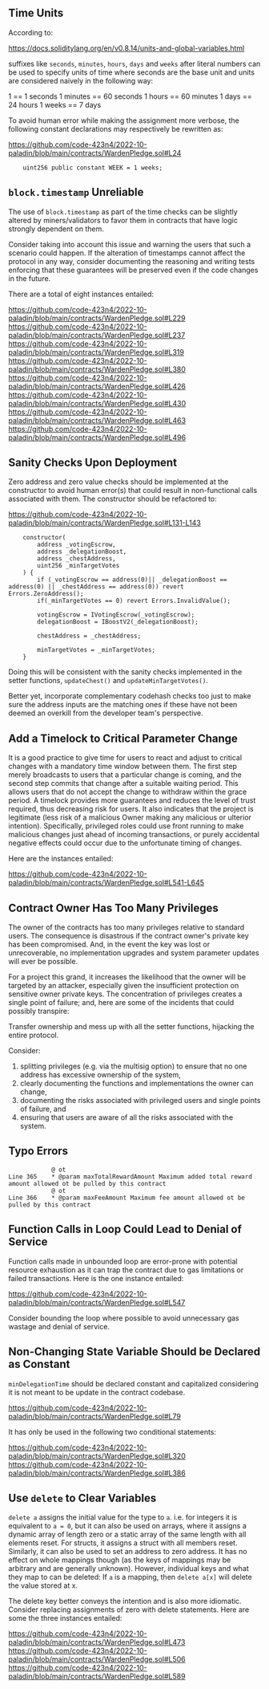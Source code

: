 ## Time Units
According to:

https://docs.soliditylang.org/en/v0.8.14/units-and-global-variables.html

suffixes like `seconds`, `minutes`, `hours`, `days` and `weeks` after literal numbers can be used to specify units of time where seconds are the base unit and units are considered naively in the following way:

1 == 1 seconds
1 minutes == 60 seconds
1 hours == 60 minutes
1 days == 24 hours
1 weeks == 7 days

To avoid human error while making the assignment more verbose, the following constant declarations may respectively be rewritten as:

https://github.com/code-423n4/2022-10-paladin/blob/main/contracts/WardenPledge.sol#L24

```
    uint256 public constant WEEK = 1 weeks;
```
## `block.timestamp` Unreliable
The use of `block.timestamp` as part of the time checks can be slightly altered by miners/validators to favor them in contracts that have logic strongly dependent on them.

Consider taking into account this issue and warning the users that such a scenario could happen. If the alteration of timestamps cannot affect the protocol in any way, consider documenting the reasoning and writing tests enforcing that these guarantees will be preserved even if the code changes in the future.

There are a total of eight instances entailed:

https://github.com/code-423n4/2022-10-paladin/blob/main/contracts/WardenPledge.sol#L229
https://github.com/code-423n4/2022-10-paladin/blob/main/contracts/WardenPledge.sol#L237
https://github.com/code-423n4/2022-10-paladin/blob/main/contracts/WardenPledge.sol#L319
https://github.com/code-423n4/2022-10-paladin/blob/main/contracts/WardenPledge.sol#L380
https://github.com/code-423n4/2022-10-paladin/blob/main/contracts/WardenPledge.sol#L426
https://github.com/code-423n4/2022-10-paladin/blob/main/contracts/WardenPledge.sol#L430
https://github.com/code-423n4/2022-10-paladin/blob/main/contracts/WardenPledge.sol#L463
https://github.com/code-423n4/2022-10-paladin/blob/main/contracts/WardenPledge.sol#L496

## Sanity Checks Upon Deployment
Zero address and zero value checks should be implemented at the constructor to avoid human error(s) that could result in non-functional calls associated with them. The constructor should be refactored to:

https://github.com/code-423n4/2022-10-paladin/blob/main/contracts/WardenPledge.sol#L131-L143

```
    constructor(
        address _votingEscrow,
        address _delegationBoost,
        address _chestAddress,
        uint256 _minTargetVotes
    ) {
        if (_votingEscrow == address(0)|| _delegationBoost == address(0) || _chestAddress == address(0)) revert Errors.ZeroAddress();
        if(_minTargetVotes == 0) revert Errors.InvalidValue();
        
        votingEscrow = IVotingEscrow(_votingEscrow);
        delegationBoost = IBoostV2(_delegationBoost);

        chestAddress = _chestAddress;

        minTargetVotes = _minTargetVotes;
    }
```
Doing this will be consistent with the sanity checks implemented in the setter functions,  `updateChest()` and `updateMinTargetVotes()`.

Better yet, incorporate complementary codehash checks too just to make sure the address inputs are the matching ones if these have not been deemed an overkill from the developer team's perspective.

## Add a Timelock to Critical Parameter Change
It is a good practice to give time for users to react and adjust to critical changes with a mandatory time window between them. The first step merely broadcasts to users that a particular change is coming, and the second step commits that change after a suitable waiting period. This allows users that do not accept the change to withdraw within the grace period. A timelock provides more guarantees and reduces the level of trust required, thus decreasing risk for users. It also indicates that the project is legitimate (less risk of a malicious Owner making any malicious or ulterior intention). Specifically, privileged roles could use front running to make malicious changes just ahead of incoming transactions, or purely accidental negative effects could occur due to the unfortunate timing of changes. 

Here are the instances entailed:

https://github.com/code-423n4/2022-10-paladin/blob/main/contracts/WardenPledge.sol#L541-L645

## Contract Owner Has Too Many Privileges
The owner of the contracts has too many privileges relative to standard users. The consequence is disastrous if the contract owner's private key has been compromised. And, in the event the key was lost or unrecoverable, no implementation upgrades and system parameter updates will ever be possible.

For a project this grand, it increases the likelihood that the owner will be targeted by an attacker, especially given the insufficient protection on sensitive owner private keys. The concentration of privileges creates a single point of failure; and, here are some of the incidents that could possibly transpire:

Transfer ownership and mess up with all the setter functions, hijacking the entire protocol.

Consider:
1) splitting privileges (e.g. via the multisig option) to ensure that no one address has excessive ownership of the system,
2) clearly documenting the functions and implementations the owner can change,
3) documenting the risks associated with privileged users and single points of failure, and
4) ensuring that users are aware of all the risks associated with the system.

## Typo Errors
```
            @ ot
Line 365    * @param maxTotalRewardAmount Maximum added total reward amount allowed ot be pulled by this contract
            @ ot
Line 366    * @param maxFeeAmount Maximum fee amount allowed ot be pulled by this contract
```
## Function Calls in Loop Could Lead to Denial of Service
Function calls made in unbounded loop are error-prone with potential resource exhaustion as it can trap the contract due to gas limitations or failed transactions. Here is the one instance entailed:

https://github.com/code-423n4/2022-10-paladin/blob/main/contracts/WardenPledge.sol#L547

Consider bounding the loop where possible to avoid unnecessary gas wastage and denial of service. 

## Non-Changing State Variable Should be Declared as Constant
`minDelegationTime` should be declared constant and capitalized considering it is not meant to be update in the contract codebase.

https://github.com/code-423n4/2022-10-paladin/blob/main/contracts/WardenPledge.sol#L79

It has only be used in the following two conditional statements:

https://github.com/code-423n4/2022-10-paladin/blob/main/contracts/WardenPledge.sol#L320
https://github.com/code-423n4/2022-10-paladin/blob/main/contracts/WardenPledge.sol#L386

## Use `delete` to Clear Variables
`delete a` assigns the initial value for the type to `a`. i.e. for integers it is equivalent to `a = 0`, but it can also be used on arrays, where it assigns a dynamic array of length zero or a static array of the same length with all elements reset. For structs, it assigns a struct with all members reset. Similarly, it can also be used to set an address to zero address. It has no effect on whole mappings though (as the keys of mappings may be arbitrary and are generally unknown). However, individual keys and what they map to can be deleted: If `a` is a mapping, then `delete a[x]` will delete the value stored at x.

The delete key better conveys the intention and is also more idiomatic. Consider replacing assignments of zero with delete statements. Here are some the three instances entailed:

https://github.com/code-423n4/2022-10-paladin/blob/main/contracts/WardenPledge.sol#L473
https://github.com/code-423n4/2022-10-paladin/blob/main/contracts/WardenPledge.sol#L506
https://github.com/code-423n4/2022-10-paladin/blob/main/contracts/WardenPledge.sol#L589